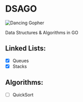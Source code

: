 # DSAGO

![Dancing Gopher](https://media.tenor.com/TCMWkxIkF9IAAAAi/dancing-gopher.gif)

Data Structures & Algorithms in GO

## Linked Lists:

- [x] Queues
- [x] Stacks

## Algorithms:

- [ ] QuickSort
